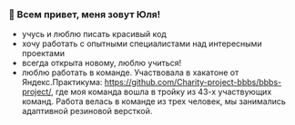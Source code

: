 ### 👋 Всем привет, меня зовут Юля!

- учусь и люблю писать красивый код 
- хочу работать с опытными специалистами над интересными проектами
- всегда открыта новому, люблю учиться!
- люблю работать в команде. Участвовала в хакатоне от Яндекс.Практикума: https://github.com/Charity-project-bbbs/bbbs-project/, где моя команда вошла в тройку из 43-х участвующих команд. Работа велась в команде из трех человек, мы занимались адаптивной резиновой версткой.
